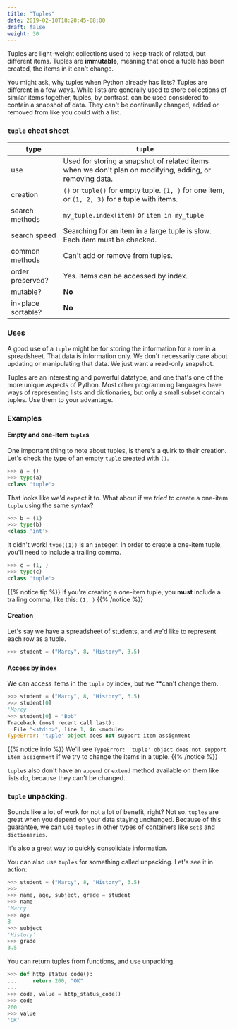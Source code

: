 ```yaml
---
title: "Tuples"
date: 2019-02-10T18:20:45-08:00
draft: false
weight: 30
---
```


Tuples are light-weight collections used to keep track of related, but different items. Tuples are **immutable**, meaning that once a tuple has been created, the items in it can't change.

You might ask, why tuples when Python already has lists? Tuples are different in a few ways. While lists are generally used to store collections of similar items together, tuples, by contrast, can be used considered to contain a snapshot of data. They can't be continually changed, added or removed from like you could with a list.

### `tuple` cheat sheet

| type               	| `tuple`                                                                                                 	|
|--------------------	|---------------------------------------------------------------------------------------------------------	|
| use                	| Used for storing a snapshot of related items when we don't plan on modifying, adding, or removing data. 	|
| creation           	| `()` or `tuple()` for empty tuple. `(1, )` for one item, or `(1, 2, 3)` for a tuple with items.         	|
| search methods     	| `my_tuple.index(item)` or `item in my_tuple`                                                            	|
| search speed       	| Searching for an item in a large tuple is slow. Each item must be checked.                              	|
| common methods     	| Can't add or remove from tuples.                                                                        	|
| order preserved?   	| Yes. Items can be accessed by index.                                                                    	|
| mutable?           	| **No**                                                                                                  	|
| in-place sortable? 	| **No**                                                                                                  	|

### Uses

A good use of a `tuple` might be for storing the information for a *row* in a spreadsheet. That data is information only. We don't necessarily care about updating or manipulating that data. We just want a read-only snapshot.


Tuples are an interesting and powerful datatype, and one that's one of the more unique aspects of Python. Most other programming languages have ways of representing lists and dictionaries, but only a small subset contain tuples. Use them to your advantage.

### Examples

#### Empty and one-item `tuple`s

One important thing to note about tuples, is there's a quirk to their creation. Let's check the type of an empty `tuple` created with `()`.
```python
>>> a = ()
>>> type(a)
<class 'tuple'>
```

That looks like we'd expect it to. What about if we *tried* to create a one-item `tuple` using the same syntax?

```python
>>> b = (1)
>>> type(b)
<class 'int'>
```

It didn't work! `type((1))` is an `int`eger. In order to create a one-item tuple, you'll need to include a trailing comma.

```python
>>> c = (1, )
>>> type(c)
<class 'tuple'>
```

{{% notice tip %}}
If you're creating a one-item tuple, you **must** include a trailing comma, like this: `(1, )`
{{% /notice %}}

#### Creation

Let's say we have a spreadsheet of students, and we'd like to represent each row as a tuple.

```python
>>> student = ("Marcy", 8, "History", 3.5)
```

#### Access by index

We can access items in the `tuple` by index, but we **can't change them.

```python
>>> student = ("Marcy", 8, "History", 3.5)
>>> student[0]
'Marcy'
>>> student[0] = "Bob"
Traceback (most recent call last):
  File "<stdin>", line 1, in <module>
TypeError: 'tuple' object does not support item assignment
```

{{% notice info %}}
We'll see `TypeError: 'tuple' object does not support item assignment` if we try to change the items in a tuple.
{{% /notice %}}

`tuple`s also don't have an `append` or `extend` method available on them like lists do, because they can't be changed.

### `tuple` unpacking.

Sounds like a lot of work for not a lot of benefit, right? Not so. `tuple`s are great when you depend on your data staying unchanged. Because of this guarantee, we can use `tuples` in other types of containers like `set`s and `dictionaries`.

It's also a great way to quickly consolidate information.

You can also use `tuples` for something called unpacking. Let's see it in action:

```python
>>> student = ("Marcy", 8, "History", 3.5)
>>>
>>> name, age, subject, grade = student
>>> name
'Marcy'
>>> age
8
>>> subject
'History'
>>> grade
3.5
```

You can return tuples from functions, and use unpacking.

```python
>>> def http_status_code():
...     return 200, "OK"
...
>>> code, value = http_status_code()
>>> code
200
>>> value
'OK'
```
